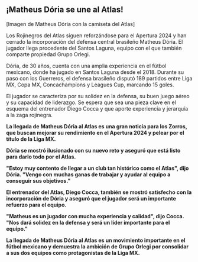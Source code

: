 ## ¡Matheus Dória se une al Atlas!

[Imagen de Matheus Dória con la camiseta del Atlas]

Los Rojinegros del Atlas siguen reforzándose para el Apertura 2024 y han cerrado la incorporación del defensa central brasileño Matheus Dória. El jugador llega procedente del Santos Laguna, equipo con el que también comparte propiedad Grupo Orlegi.

Dória, de 30 años, cuenta con una amplia experiencia en el fútbol mexicano, donde ha jugado en Santos Laguna desde el 2018. Durante su paso con los Guerreros, el defensa brasileño disputó 189 partidos entre Liga MX, Copa MX, Concachampions y Leagues Cup, marcando 15 goles.

El jugador se caracteriza por su solidez en la defensa, su buen juego aéreo y su capacidad de liderazgo. Se espera que sea una pieza clave en el esquema del entrenador Diego Cocca y que aporte experiencia y jerarquía a la zaga rojinegra.

**La llegada de Matheus Dória al Atlas es una gran noticia para los Zorros, que buscan mejorar su rendimiento en el Apertura 2024 y pelear por el título de la Liga MX.**

**Dória se mostró ilusionado con su nuevo reto y aseguró que está listo para darlo todo por el Atlas.**

**"Estoy muy contento de llegar a un club tan histórico como el Atlas", dijo Dória. "Vengo con muchas ganas de trabajar y ayudar al equipo a conseguir sus objetivos."**

**El entrenador del Atlas, Diego Cocca, también se mostró satisfecho con la incorporación de Dória y aseguró que el jugador será un importante refuerzo para el equipo.**

**"Matheus es un jugador con mucha experiencia y calidad", dijo Cocca. "Nos dará solidez en la defensa y será un líder importante para el equipo."**

**La llegada de Matheus Dória al Atlas es un movimiento importante en el fútbol mexicano y demuestra la ambición de Grupo Orlegi por consolidar a sus dos equipos como protagonistas de la Liga MX.**
